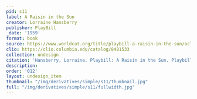 ```yaml
---
pid: s11
label: A Raisin in the Sun
creator: Lorraine Hansberry
publisher: PlayBill
_date: '1959'
format: book
source: https://www.worldcat.org/title/playbill-a-raisin-in-the-sun/oclc/45990410&referer=brief_results
clio: https://clio.columbia.edu/catalog/8481533
collection: undesign
citation: 'Hansberry, Lorraine. Playbill: A Raisin in the Sun. Playbill, 1959.'
description:
order: '012'
layout: undesign_item
thumbnail: "/img/derivatives/simple/s11/thumbnail.jpg"
full: "/img/derivatives/simple/s11/fullwidth.jpg"
---
```

